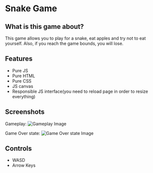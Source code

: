 # Snake Game

## What is this game about?
This game allows you to play for a snake, eat apples and try not to eat yourself. Also, if you reach the game bounds, you will lose.

## Features
- Pure JS
- Pure HTML
- Pure CSS
- JS canvas
- Responsible JS interface(you need to reload page in order to resize everything)

## Screenshots
Gameplay:
![Gameplay Image](https://sun9-35.userapi.com/impf/6_qciJ60hBaU2jIrR-r0BdQcl_kvm6zpTev36Q/glcx8VewD5I.jpg?size=1892x937&quality=96&proxy=1&sign=60a125c70f7b0762bb6a8b7b3cc21a38&type=album)

Game Over state:
![Game Over state Image](https://sun9-34.userapi.com/impf/awyztAGpvecf0gun_uhmj8H0pyXyY9_AqmkR1g/dp6lB40Iv5g.jpg?size=1919x939&quality=96&proxy=1&sign=627684efbee4bc22d492b083848646a6&type=album)

## Controls
- WASD
- Arrow Keys
